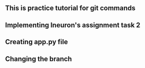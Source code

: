 ## This is practice tutorial for git commands

## Implementing Ineuron's assignment task 2

## Creating app.py file 

## Changing the branch